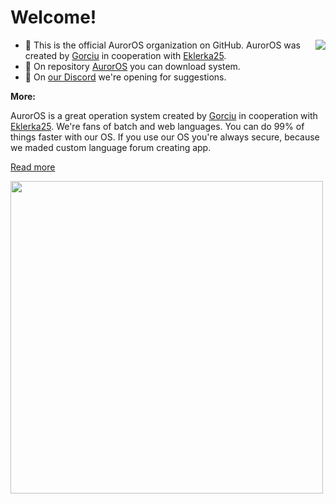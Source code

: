 # Welcome!

<img align="right" src="https://avatars.githubusercontent.com/u/157804013?s=200&u=2ce38e6b2cf8349677f2b71a805238a6a8e1c454&v=4">

- 🙋 This is the official AurorOS organization on GitHub. AurorOS was created by [Gorciu](https://github.com/gorciu-official) in cooperation with [Eklerka25](https://github.com/Eklerka25).
- 🌈 On repository [AurorOS](https://github.com/Auror-OS/AurorOS) you can download system.
- 🧙 On [our Discord](https://dsc.gg/auror-os) we're opening for suggestions.

**More:**

AurorOS is a great operation system created by [Gorciu](https://github.com/gorciu-official) in cooperation with [Eklerka25](https://github.com/Eklerka25). We're fans of batch and web languages. You can do 99% of things faster with our OS. If you use our OS you're always secure, because we maded custom language forum creating app.

[Read more](https://github.com/Auror-OS/AurorOS)

<img align="justify" src="https://cdn.discordapp.com/attachments/1024132470326710383/1206290217670152202/default.png?ex=65db784f&is=65c9034f&hm=9e9f322dc40e88a11fb3a47ffd391a11a4046144bbda24b45f78b246956d677a" style="height:500px;">
